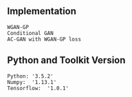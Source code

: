## Implementation
	WGAN-GP
	Conditional GAN
	AC-GAN with WGAN-GP loss

## Python and Toolkit Version
	Python: '3.5.2'
	Numpy:  '1.13.1'
	Tensorflow:  '1.0.1'
